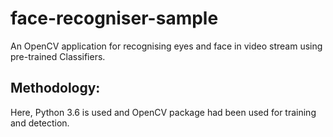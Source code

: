 # face-recogniser-sample
An OpenCV application for recognising eyes and face in video stream using pre-trained Classifiers.

## Methodology:
Here, Python 3.6 is used and OpenCV package had been used for training and detection.
